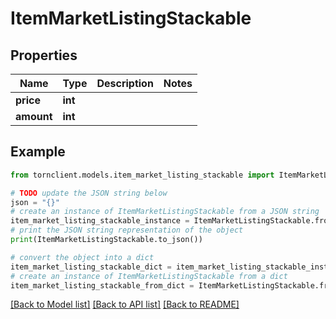 # ItemMarketListingStackable


## Properties

Name | Type | Description | Notes
------------ | ------------- | ------------- | -------------
**price** | **int** |  | 
**amount** | **int** |  | 

## Example

```python
from tornclient.models.item_market_listing_stackable import ItemMarketListingStackable

# TODO update the JSON string below
json = "{}"
# create an instance of ItemMarketListingStackable from a JSON string
item_market_listing_stackable_instance = ItemMarketListingStackable.from_json(json)
# print the JSON string representation of the object
print(ItemMarketListingStackable.to_json())

# convert the object into a dict
item_market_listing_stackable_dict = item_market_listing_stackable_instance.to_dict()
# create an instance of ItemMarketListingStackable from a dict
item_market_listing_stackable_from_dict = ItemMarketListingStackable.from_dict(item_market_listing_stackable_dict)
```
[[Back to Model list]](../README.md#documentation-for-models) [[Back to API list]](../README.md#documentation-for-api-endpoints) [[Back to README]](../README.md)


